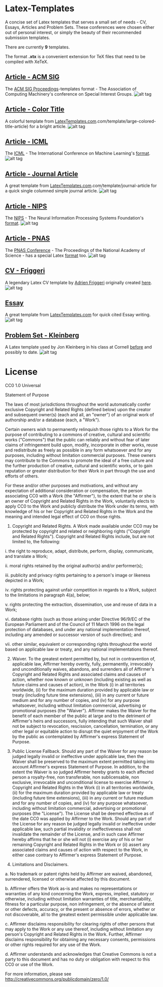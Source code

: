 Latex-Templates
===============

A concise set of Latex templates that serves a small set of needs - CV, Essays, Articles and Problem Sets.
These conferences were chosen either out of personal interest, or simply the beauty of their recommended submission templates. 

There are currently **9** templates.

The format **.xtx** is a convenient extension for TeX files that need to be compiled with XeTeX.

##  [Article - ACM SIG](https://github.com/deedydas/Latex-Templates/tree/master/Article-Journal/ACMSIG)
The [ACM SIG Proceedings](http://www.acm.org/sigs/publications/proceedings)-templates format - The Association of Computing Machinery's conference on Special Interest Groups.
![alt tag](https://raw.githubusercontent.com/deedydas/Latex-Templates/master/Previews/Article-ACMSIG.png)

## [Article - Color Title](https://github.com/deedydas/Latex-Templates/tree/master/Article-Journal/ColorTitle)
A colorful template from [LatexTemplates.com](http://www.latextemplates).com/template/large-colored-title-article) for a bright article.
![alt tag](https://raw.githubusercontent.com/deedydas/Latex-Templates/master/Previews/Article-ColorTitle.png)

## [Article - ICML](https://github.com/deedydas/Latex-Templates/tree/master/Article-Journal/ICML12)
The [ICML](http://icml.cc/) - The International Conference on Machine Learning's [format](http://icml.cc/2014/image/icml2014stylefiles.zip).
![alt tag](https://raw.githubusercontent.com/deedydas/Latex-Templates/master/Previews/Article-ICML12.png)

## [Article - Journal Article](https://github.com/deedydas/Latex-Templates/tree/master/Article-Journal/JournalArticle)
A great template from [LatexTemplates.com](http://www.latextemplates).com/template/journal-article for a quick single columned simple journal article.
![alt tag](https://raw.githubusercontent.com/deedydas/Latex-Templates/master/Previews/Article-JournalArticle.png)

## [Article - NIPS](https://github.com/deedydas/Latex-Templates/tree/master/Article-Journal/NIPS13)
The [NIPS](http://nips.cc/) - The Neural Information Processing Systems Foundation's [format](http://nips.cc/Conferences/2013/PaperInformation/StyleFiles).
![alt tag](https://raw.githubusercontent.com/deedydas/Latex-Templates/master/Previews/Article-NIPS13.png)

## [Article - PNAS](https://github.com/deedydas/Latex-Templates/tree/master/Article-Journal/PNAS)
The [PNAS Conference](http://www.pnas.org/) - The Proceedings of the National Academy of Science - has a special Latex [format](http://www.pnas.org/site/authors/LaTex.xhtml) too.
![alt tag](https://raw.githubusercontent.com/deedydas/Latex-Templates/master/Previews/Article-PNAS.png)

## [CV - Friggeri](https://github.com/deedydas/Latex-Templates/tree/master/CV/Friggeri)
A legendary Latex CV template by [Adrien Friggeri](http://friggeri.net/) originally created [here](https://github.com/afriggeri/cv).
![alt tag](https://raw.githubusercontent.com/deedydas/Latex-Templates/master/Previews/CV-Friggeri.png)

## [Essay](https://github.com/deedydas/Latex-Templates/tree/master/Essay)
A great template from [LatexTemplates.com](http://www.latextemplates.com/template/thin-sectioned-essay) for quick cited Essay writing.
![alt tag](https://raw.githubusercontent.com/deedydas/Latex-Templates/master/Previews/Essay.png)

## [Problem Set - Kleinberg](https://github.com/deedydas/Latex-Templates/tree/master/ProblemSet/Kleinberg)
A Latex template used by Jon Kleinberg in his class at Cornell [before](http://www.cs.cornell.edu/Courses/cs683/2001SP/) and possibly to date. 
![alt tag](https://raw.githubusercontent.com/deedydas/Latex-Templates/master/Previews/ProblemSet-Kleinberg.png)



License
===============

CC0 1.0 Universal

Statement of Purpose

The laws of most jurisdictions throughout the world automatically confer
exclusive Copyright and Related Rights (defined below) upon the creator and
subsequent owner(s) (each and all, an "owner") of an original work of
authorship and/or a database (each, a "Work").

Certain owners wish to permanently relinquish those rights to a Work for the
purpose of contributing to a commons of creative, cultural and scientific
works ("Commons") that the public can reliably and without fear of later
claims of infringement build upon, modify, incorporate in other works, reuse
and redistribute as freely as possible in any form whatsoever and for any
purposes, including without limitation commercial purposes. These owners may
contribute to the Commons to promote the ideal of a free culture and the
further production of creative, cultural and scientific works, or to gain
reputation or greater distribution for their Work in part through the use and
efforts of others.

For these and/or other purposes and motivations, and without any expectation
of additional consideration or compensation, the person associating CC0 with a
Work (the "Affirmer"), to the extent that he or she is an owner of Copyright
and Related Rights in the Work, voluntarily elects to apply CC0 to the Work
and publicly distribute the Work under its terms, with knowledge of his or her
Copyright and Related Rights in the Work and the meaning and intended legal
effect of CC0 on those rights.

1. Copyright and Related Rights. A Work made available under CC0 may be
protected by copyright and related or neighboring rights ("Copyright and
Related Rights"). Copyright and Related Rights include, but are not limited
to, the following:

  i. the right to reproduce, adapt, distribute, perform, display, communicate,
  and translate a Work;

  ii. moral rights retained by the original author(s) and/or performer(s);

  iii. publicity and privacy rights pertaining to a person's image or likeness
  depicted in a Work;

  iv. rights protecting against unfair competition in regards to a Work,
  subject to the limitations in paragraph 4(a), below;

  v. rights protecting the extraction, dissemination, use and reuse of data in
  a Work;

  vi. database rights (such as those arising under Directive 96/9/EC of the
  European Parliament and of the Council of 11 March 1996 on the legal
  protection of databases, and under any national implementation thereof,
  including any amended or successor version of such directive); and

  vii. other similar, equivalent or corresponding rights throughout the world
  based on applicable law or treaty, and any national implementations thereof.

2. Waiver. To the greatest extent permitted by, but not in contravention of,
applicable law, Affirmer hereby overtly, fully, permanently, irrevocably and
unconditionally waives, abandons, and surrenders all of Affirmer's Copyright
and Related Rights and associated claims and causes of action, whether now
known or unknown (including existing as well as future claims and causes of
action), in the Work (i) in all territories worldwide, (ii) for the maximum
duration provided by applicable law or treaty (including future time
extensions), (iii) in any current or future medium and for any number of
copies, and (iv) for any purpose whatsoever, including without limitation
commercial, advertising or promotional purposes (the "Waiver"). Affirmer makes
the Waiver for the benefit of each member of the public at large and to the
detriment of Affirmer's heirs and successors, fully intending that such Waiver
shall not be subject to revocation, rescission, cancellation, termination, or
any other legal or equitable action to disrupt the quiet enjoyment of the Work
by the public as contemplated by Affirmer's express Statement of Purpose.

3. Public License Fallback. Should any part of the Waiver for any reason be
judged legally invalid or ineffective under applicable law, then the Waiver
shall be preserved to the maximum extent permitted taking into account
Affirmer's express Statement of Purpose. In addition, to the extent the Waiver
is so judged Affirmer hereby grants to each affected person a royalty-free,
non transferable, non sublicensable, non exclusive, irrevocable and
unconditional license to exercise Affirmer's Copyright and Related Rights in
the Work (i) in all territories worldwide, (ii) for the maximum duration
provided by applicable law or treaty (including future time extensions), (iii)
in any current or future medium and for any number of copies, and (iv) for any
purpose whatsoever, including without limitation commercial, advertising or
promotional purposes (the "License"). The License shall be deemed effective as
of the date CC0 was applied by Affirmer to the Work. Should any part of the
License for any reason be judged legally invalid or ineffective under
applicable law, such partial invalidity or ineffectiveness shall not
invalidate the remainder of the License, and in such case Affirmer hereby
affirms that he or she will not (i) exercise any of his or her remaining
Copyright and Related Rights in the Work or (ii) assert any associated claims
and causes of action with respect to the Work, in either case contrary to
Affirmer's express Statement of Purpose.

4. Limitations and Disclaimers.

  a. No trademark or patent rights held by Affirmer are waived, abandoned,
  surrendered, licensed or otherwise affected by this document.

  b. Affirmer offers the Work as-is and makes no representations or warranties
  of any kind concerning the Work, express, implied, statutory or otherwise,
  including without limitation warranties of title, merchantability, fitness
  for a particular purpose, non infringement, or the absence of latent or
  other defects, accuracy, or the present or absence of errors, whether or not
  discoverable, all to the greatest extent permissible under applicable law.

  c. Affirmer disclaims responsibility for clearing rights of other persons
  that may apply to the Work or any use thereof, including without limitation
  any person's Copyright and Related Rights in the Work. Further, Affirmer
  disclaims responsibility for obtaining any necessary consents, permissions
  or other rights required for any use of the Work.

  d. Affirmer understands and acknowledges that Creative Commons is not a
  party to this document and has no duty or obligation with respect to this
  CC0 or use of the Work.

For more information, please see
<http://creativecommons.org/publicdomain/zero/1.0/>
